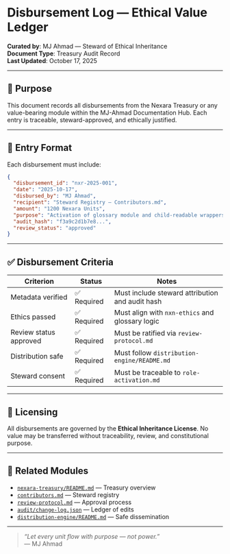 # Disbursement Log — Ethical Value Ledger

**Curated by**: MJ Ahmad — Steward of Ethical Inheritance  
**Document Type**: Treasury Audit Record  
**Last Updated**: October 17, 2025

---

## 🧭 Purpose

This document records all disbursements from the Nexara Treasury or any value-bearing module within the MJ-Ahmad Documentation Hub. Each entry is traceable, steward-approved, and ethically justified.

---

## 📜 Entry Format

Each disbursement must include:

```json
{
  "disbursement_id": "nxr-2025-001",
  "date": "2025-10-17",
  "disbursed_by": "MJ Ahmad",
  "recipient": "Steward Registry — Contributors.md",
  "amount": "1200 Nexara Units",
  "purpose": "Activation of glossary module and child-readable wrappers",
  "audit_hash": "f3a9c2d1b7e8...",
  "review_status": "approved"
}
```

---

## ✅ Disbursement Criteria

| Criterion               | Status     | Notes                                           |
|-------------------------|------------|--------------------------------------------------|
| Metadata verified        | ✅ Required | Must include steward attribution and audit hash |
| Ethics passed            | ✅ Required | Must align with `nxn-ethics` and glossary logic |
| Review status approved   | ✅ Required | Must be ratified via `review-protocol.md`       |
| Distribution safe        | ✅ Required | Must follow `distribution-engine/README.md`     |
| Steward consent          | ✅ Required | Must be traceable to `role-activation.md`        |

---

## 🔐 Licensing

All disbursements are governed by the **Ethical Inheritance License**. No value may be transferred without traceability, review, and constitutional purpose.

---

## 🧾 Related Modules

- [`nexara-treasury/README.md`](README.md) — Treasury overview  
- [`contributors.md`](../contributors.md) — Steward registry  
- [`review-protocol.md`](../governance/review-protocol.md) — Approval process  
- [`audit/change-log.json`](../audit/change-log.json) — Ledger of edits  
- [`distribution-engine/README.md`](../distribution-engine/README.md) — Safe dissemination

---

> _“Let every unit flow with purpose — not power.”_  
> — MJ Ahmad


